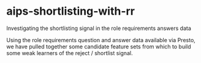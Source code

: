 # aips-shortlisting-with-rr
Investigating the shortlisting signal in the role requirements answers data

Using the role requirements question and answer data available via Presto, we have pulled together some candidate feature sets
from which to build some weak learners of the reject / shortlist signal.
